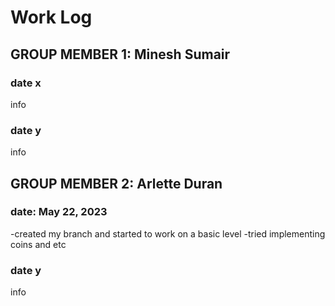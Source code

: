 # Work Log

## GROUP MEMBER 1: Minesh Sumair

### date x

info

### date y

info


## GROUP MEMBER 2: Arlette Duran

### date: May 22, 2023
-created my branch and started to work on a basic level
-tried implementing coins and etc

### date y

info
